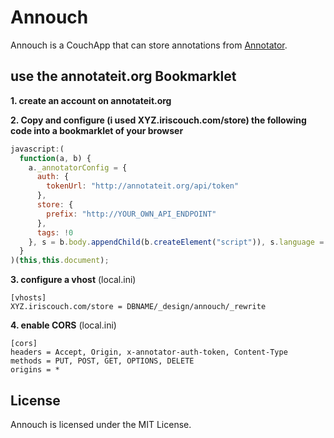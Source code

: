 Annouch
=======

Annouch is a CouchApp that can store annotations from [Annotator][1].

[1]: http://okfnlabs.org/annotator/

## use the annotateit.org Bookmarklet
**1. create an account on annotateit.org**

**2. Copy and configure (i used XYZ.iriscouch.com/store) the following code into a bookmarklet of your browser**

```js
javascript:(
  function(a, b) {
    a._annotatorConfig = {
      auth: {
        tokenUrl: "http://annotateit.org/api/token"
      },
      store: {
        prefix: "http://YOUR_OWN_API_ENDPOINT"
      },
      tags: !0
    }, s = b.body.appendChild(b.createElement("script")), s.language = "javascript", s.src = "http://assets.annotateit.org/bookmarklet/bootstrap.js"
  }
)(this,this.document);
```
**3. configure a vhost** (local.ini)
```
[vhosts]
XYZ.iriscouch.com/store = DBNAME/_design/annouch/_rewrite
```
**4. enable CORS** (local.ini)
```
[cors]
headers = Accept, Origin, x-annotator-auth-token, Content-Type
methods = PUT, POST, GET, OPTIONS, DELETE
origins = *
```

License
-------

Annouch is licensed under the MIT License.
